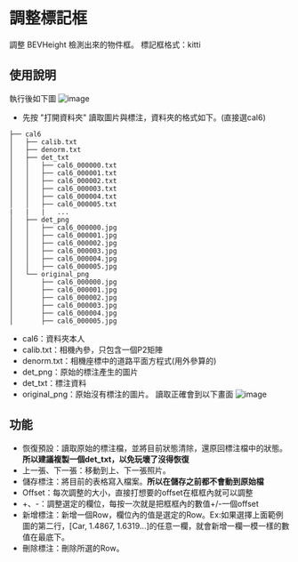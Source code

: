 # 調整標記框
調整 BEVHeight 檢測出來的物件框。
標記框格式：kitti

## 使用說明
執行後如下圖
![image](https://github.com/user-attachments/assets/42f8bbc4-5e34-4c48-aa78-48d911ee5de3)
- 先按 "打開資料夾" 讀取圖片與標注，資料夾的格式如下。(直接選cal6)
```
├── cal6
│   ├── calib.txt
│   ├── denorm.txt
│   ├── det_txt
│   │   ├── cal6_000000.txt
│   │   ├── cal6_000001.txt
│   │   ├── cal6_000002.txt
│   │   ├── cal6_000003.txt
│   │   ├── cal6_000004.txt
│   │   ├── cal6_000005.txt
|   |   |   ...
│   ├── det_png
│   │   ├── cal6_000000.jpg
│   │   ├── cal6_000001.jpg
│   │   ├── cal6_000002.jpg
│   │   ├── cal6_000003.jpg
│   │   ├── cal6_000004.jpg
│   │   ├── cal6_000005.jpg
│   └── original_png
│       ├── cal6_000000.jpg
│       ├── cal6_000001.jpg
│       ├── cal6_000002.jpg
│       ├── cal6_000003.jpg
│       ├── cal6_000004.jpg
│       ├── cal6_000005.jpg

```
- cal6：資料夾本人
- calib.txt：相機內參，只包含一個P2矩陣
- denorm.txt：相機座標中的道路平面方程式(用外參算的)
- det_png：原始的標注產生的圖片
- det_txt：標注資料
- original_png：原始沒有標注的圖片。
讀取正確會到以下畫面
![image](https://github.com/user-attachments/assets/62daab53-dc25-43b4-849b-b31849c432df)

## 功能
- 恢復預設：讀取原始的標注檔，並將目前狀態清除，還原回標注檔中的狀態。**所以建議複製一個det_txt，以免玩壞了沒得恢復**
- 上一張、下一張：移動到上、下一張照片。
- 儲存標注：將目前的表格寫入檔案。**所以在儲存之前都不會動到原始檔**
- Offset：每次調整的大小，直接打想要的offset在框框內就可以調整
- +、-：調整選定的欄位，每按一次就是把框框內的數值+/-一個offset
- 新增標注：新增一個Row，欄位內的值是選定的Row。Ex:如果選擇上面範例圖的第二行，[Car, 1.4867, 1.6319...]的任意一欄，就會新增一欄一模一樣的數值在最底下。
- 刪除標注：刪除所選的Row。
